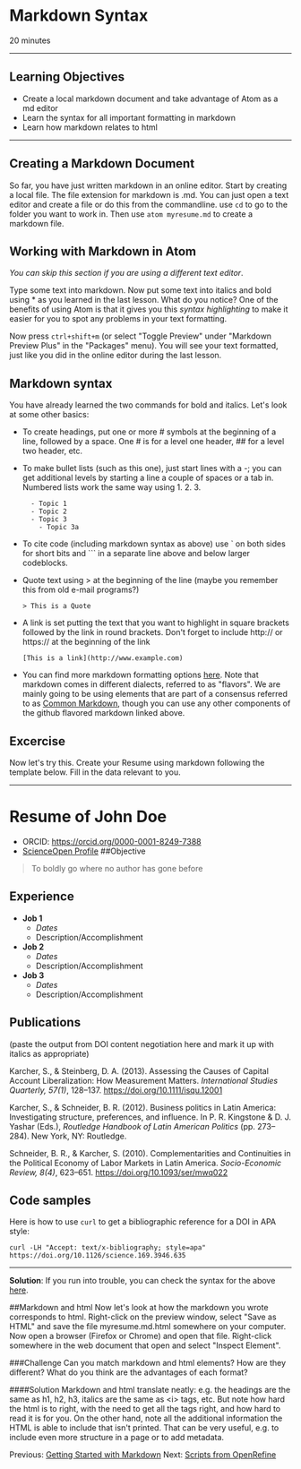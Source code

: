 #  Markdown Syntax

20 minutes

---------------------------------------------------

## Learning Objectives

* Create a local markdown document and take advantage of Atom as a md editor
* Learn the syntax for all important formatting in markdown
* Learn how markdown relates to html



----------------------------------------------------
## Creating a Markdown Document

So far, you have just written markdown in an online editor. Start by creating a local file. The file extension for markdown is .md. You can just open a text editor and create a file or do this from the commandline. use `cd` to go to the folder you want to work in. Then use `atom myresume.md` to create a markdown file.

## Working with Markdown in Atom
*You can skip this section if you are using a different text editor*.

Type some text into markdown. Now put some text into italics and bold using \* as you learned in the last lesson. What do you notice? One of the benefits of using Atom is that it gives you this *syntax highlighting* to make it easier for you to spot any problems in your text formatting.

Now press `ctrl+shift+m` (or select "Toggle Preview" under "Markdown Preview Plus" in the "Packages" menu). You will see your text formatted, just like you did in the online editor during the last lesson.


## Markdown syntax
You have already learned the two commands for bold and italics. Let's look at some other basics:
- To create headings, put one or more \# symbols at the beginning of a line, followed by a space. One \# is for a level one header, \#\# for a level two header, etc.
- To make bullet lists (such as this one), just start lines with a -; you can get additional levels by starting a line a couple of spaces or a tab in. Numbered lists work the same way using 1. 2. 3.
  ```
    - Topic 1
    - Topic 2  
    - Topic 3
      - Topic 3a
  ```

- To cite code (including markdown syntax as above) use \` on both sides for short bits and  \`\`\` in a separate line above and below larger codeblocks.
- Quote text using > at the beginning of the line (maybe you remember this from old e-mail programs?)

  ```
  > This is a Quote
  ```

- A link is set putting the text that you want to highlight in square brackets followed by the link in round brackets. Don't forget to include http:// or https:// at the beginning of the link

  ```
  [This is a link](http://www.example.com)
  ```
- You can find more markdown formatting options [here](https://guides.github.com/features/mastering-markdown/). Note that markdown comes in different dialects, referred to as "flavors". We are mainly going to be using elements that are part of a consensus referred to as [Common Markdown](http://commonmark.org/), though you can use any other components of the github flavored markdown linked above.


## Excercise
Now let's try this. Create your Resume using markdown following the template below. Fill in the data relevant to you.

----

# Resume of John Doe
* ORCID: https://orcid.org/0000-0001-8249-7388  
* [ScienceOpen Profile](https://www.scienceopen.com/user/fe25273d-b2ef-4843-b3a5-23ea6ae9f5e8)
##Objective
> To boldly go where no author has gone before


## Experience
* **Job 1**
  * *Dates*
  * Description/Accomplishment
* **Job 2**
  * *Dates*
  * Description/Accomplishment  
* **Job 3**
  * *Dates*
  * Description/Accomplishment


## Publications

(paste the output from DOI content negotiation here and mark it up with italics as appropriate)

Karcher, S., & Steinberg, D. A. (2013). Assessing the Causes of Capital Account Liberalization: How Measurement Matters. *International Studies Quarterly, 57(1)*, 128–137. https://doi.org/10.1111/isqu.12001


Karcher, S., & Schneider, B. R. (2012). Business politics in Latin America: Investigating structure, preferences, and influence. In P. R. Kingstone & D. J. Yashar (Eds.), *Routledge Handbook of Latin American Politics* (pp. 273–284). New York, NY: Routledge.

Schneider, B. R., & Karcher, S. (2010). Complementarities and Continuities in the Political Economy of Labor Markets in Latin America. *Socio-Economic Review, 8(4)*, 623–651. https://doi.org/10.1093/ser/mwq022

## Code samples
Here is how to use `curl` to get a bibliographic reference for a DOI in APA style:
```
curl -LH "Accept: text/x-bibliography; style=apa" https://doi.org/10.1126/science.169.3946.635
```

---
**Solution**: If you run into trouble, you can check the syntax for the above [here](GITHUBLINK).

##Markdown and html
Now let's look at how the markdown you wrote corresponds to html. Right-click on the preview window, select "Save as HTML" and save the file myresume.md.html somewhere on your computer. Now open a browser (Firefox or Chrome) and open that file. Right-click somewhere in the web document that open and select "Inspect Element".

###Challenge
Can you match markdown and html elements? How are they different? What do you think are the advantages of each format?

####Solution
Markdown and html translate neatly: e.g. the headings are the same as h1, h2, h3, italics are the same as &lt;i&gt; tags, etc.
But note how hard the html is to right, with the need to get all the tags right, and how hard to read it is for you.
On the other hand, note all the additional information the HTML is able to include that isn't printed. That can be very useful, e.g. to include even more structure in a page or to add metadata.

Previous: [Getting Started with Markdown](00-getting-started.html)  Next: [Scripts from OpenRefine](02-scripts.html)
